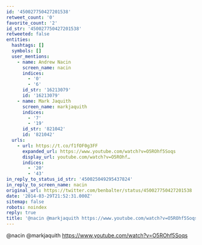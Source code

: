 ```yaml
---
id: '450027750427201538'
retweet_count: '0'
favorite_count: '2'
id_str: '450027750427201538'
retweeted: false
entities:
  hashtags: []
  symbols: []
  user_mentions:
    - name: Andrew Nacin
      screen_name: nacin
      indices:
        - '0'
        - '6'
      id_str: '16213079'
      id: '16213079'
    - name: Mark Jaquith
      screen_name: markjaquith
      indices:
        - '7'
        - '19'
      id_str: '821042'
      id: '821042'
  urls:
    - url: https://t.co/f1fOF0g3FF
      expanded_url: https://www.youtube.com/watch?v=O5ROhf5Soqs
      display_url: youtube.com/watch?v=O5ROhf…
      indices:
        - '20'
        - '43'
in_reply_to_status_id_str: '450025049295437824'
in_reply_to_screen_name: nacin
original_url: https://twitter.com/benbalter/status/450027750427201538
date: '2014-03-29T21:52:31.000Z'
sitemap: false
robots: noindex
reply: true
title: '@nacin @markjaquith https://www.youtube.com/watch?v=O5ROhf5Soqs'
---
```


@nacin @markjaquith https://www.youtube.com/watch?v=O5ROhf5Soqs